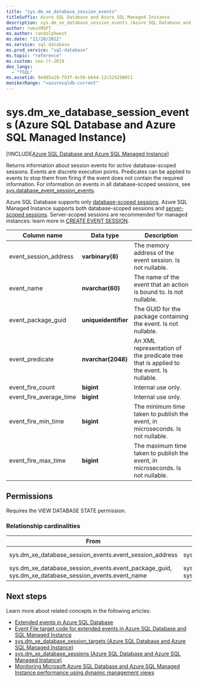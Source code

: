 ```yaml
---
title: "sys.dm_xe_database_session_events"
titleSuffix: Azure SQL Database and Azure SQL Managed Instance
description: sys.dm_xe_database_session_events (Azure SQL Database and Azure SQL Managed Instance)
author: rwestMSFT
ms.author: randolphwest
ms.date: "11/28/2022"
ms.service: sql-database
ms.prod_service: "sql-database"
ms.topic: "reference"
ms.custom: seo-lt-2019
dev_langs:
  - "TSQL"
ms.assetid: 9e985a19-f93f-4c56-b644-12c529298011
monikerRange: "=azuresqldb-current"
---
```

# sys.dm_xe_database_session_events (Azure SQL Database and Azure SQL Managed Instance)
[!INCLUDE[Azure SQL Database and Azure SQL Managed Instance](../../includes/applies-to-version/asdb-asdbmi.md)]

Returns information about session events for *active* database-scoped sessions. Events are discrete execution points. Predicates can be applied to events to stop them from firing if the event does not contain the required information. For information on events in all database-scoped sessions, see [sys.database_event_session_events](../system-catalog-views/sys-database-event-session-events-azure-sql-database.md).

Azure SQL Database supports only [database-scoped sessions](/azure/azure-sql/database/xevent-db-diff-from-svr). Azure SQL Managed Instance supports both database-scoped sessions and [server-scoped sessions](../extended-events/extended-events.md). Server-scoped sessions are recommended for managed instances: learn more in [CREATE EVENT SESSION](../../t-sql/statements/create-event-session-transact-sql.md#code-examples-can-differ-for-azure-sql-database-and-sql-managed-instance).
  
|Column name|Data type|Description|  
|-----------------|---------------|-----------------|  
|event_session_address|**varbinary(8)**|The memory address of the event session. Is not nullable.|  
|event_name|**nvarchar(60)**|The name of the event that an action is bound to. Is not nullable.|  
|event_package_guid|**uniqueidentifier**|The GUID for the package containing the event. Is not nullable.|  
|event_predicate|**nvarchar(2048)**|An XML representation of the predicate tree that is applied to the event. Is nullable.|  
|event_fire_count|**bigint**|Internal use only.|  
|event_fire_average_time|**bigint**|Internal use only.|  
|event_fire_min_time|**bigint**|The minimum time taken to publish the event, in microseconds. Is not nullable.|  
|event_fire_max_time|**bigint**|The maximum time taken to publish the event, in microseconds. Is not nullable.|  
  
## Permissions  

Requires the VIEW DATABASE STATE permission.  
  
### Relationship cardinalities  
  
|From|To|Relationship|  
|----------|--------|------------------|  
|sys.dm_xe_database_session_events.event_session_address|sys.dm_xe_database_sessions.address|Many-to-one|  
|sys.dm_xe_database_session_events.event_package_guid, sys.dm_xe_database_session_events.event_name|sys.dm_xe_objects.name, sys.dm_xe_objects.package_guid|Many-to-one|  
  
## Next steps

Learn more about related concepts in the following articles:

- [Extended events in Azure SQL Database](/azure/azure-sql/database/xevent-db-diff-from-svr)
- [Event File target code for extended events in Azure SQL Database and SQL Managed Instance](/azure/azure-sql/database/xevent-code-event-file)
- [sys.dm_xe_database_session_targets (Azure SQL Database and Azure SQL Managed Instance)](sys-dm-xe-database-session-targets-azure-sql-database.md)
- [sys.dm_xe_database_sessions (Azure SQL Database and Azure SQL Managed Instance)](sys-dm-xe-database-sessions-azure-sql-database.md)
- [Monitoring Microsoft Azure SQL Database and Azure SQL Managed Instance performance using dynamic management views](/azure/azure-sql/database/monitoring-with-dmvs)
